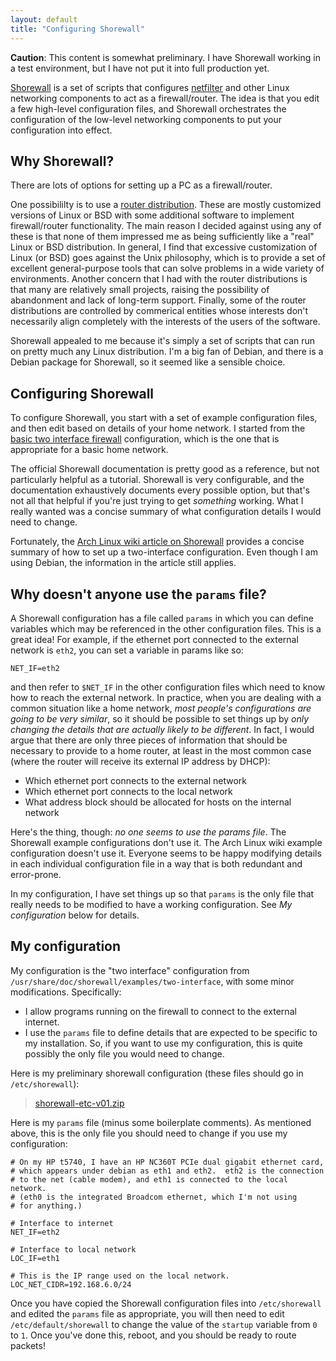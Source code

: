 ```yaml
---
layout: default
title: "Configuring Shorewall"
---
```


<div class="callout">
<strong>Caution</strong>: This content is somewhat preliminary.  I have Shorewall working in a test environment, but I have not put it into full production yet.
</div>

[Shorewall](http://shorewall.net/) is a set of scripts that configures [netfilter](http://www.netfilter.org/) and other Linux networking components to act as a firewall/router.  The idea is that you edit a few high-level configuration files, and Shorewall orchestrates the configuration of the low-level networking components to put your configuration into effect.

## Why Shorewall?

There are lots of options for setting up a PC as a firewall/router.

One possibililty is to use a [router distribution](https://en.wikipedia.org/wiki/List_of_router_and_firewall_distributions).  These are mostly customized versions of Linux or BSD with some additional software to implement firewall/router functionality.  The main reason I decided against using any of these is that none of them impressed me as being sufficiently like a "real" Linux or BSD distribution.  In general, I find that excessive customization of Linux (or BSD) goes against the Unix philosophy, which is to provide a set of excellent general-purpose tools that can solve problems in a wide variety of environments.  Another concern that I had with the router distributions is that many are relatively small projects, raising the possibility of abandonment and lack of long-term support.  Finally, some of the router distributions are controlled by commerical entities whose interests don't necessarily align completely with the interests of the users of the software.

Shorewall appealed to me because it's simply a set of scripts that can run on pretty much any Linux distribution.  I'm a big fan of Debian, and there is a Debian package for Shorewall, so it seemed like a sensible choice.

## Configuring Shorewall

To configure Shorewall, you start with a set of example configuration files, and then edit based on details of your home network.  I started from the [basic two interface firewall](http://shorewall.net/two-interface.htm) configuration, which is the one that is appropriate for a basic home network.

The official Shorewall documentation is pretty good as a reference, but not particularly helpful as a tutorial.  Shorewall is very configurable, and the documentation exhaustively documents every possible option, but that's not all that helpful if you're just trying to get *something* working.  What I really wanted was a concise summary of what configuration details I would need to change.

Fortunately, the [Arch Linux wiki article on Shorewall](https://wiki.archlinux.org/index.php/Shorewall) provides a concise summary of how to set up a two-interface configuration.  Even though I am using Debian, the information in the article still applies.

## Why doesn't anyone use the `params` file?

A Shorewall configuration has a file called `params` in which you can define variables which may be referenced in the other configuration files.  This is a great idea!  For example, if the ethernet port connected to the external network is `eth2`, you can set a variable in params like so:

    NET_IF=eth2

and then refer to `$NET_IF` in the other configuration files which need to know how to reach the external network.  In practice, when you are dealing with a common situation like a home network, *most people's configurations are going to be very similar*, so it should be possible to set things up by *only changing the details that are actually likely to be different*.  In fact, I would argue that there are only three pieces of information that should be necessary to provide to a home router, at least in the most common case (where the router will receive its external IP address by DHCP):

* Which ethernet port connects to the external network
* Which ethernet port connects to the local network
* What address block should be allocated for hosts on the internal network

Here's the thing, though: *no one seems to use the params file*.  The Shorewall example configurations don't use it.  The Arch Linux wiki example configuration doesn't use it.  Everyone seems to be happy modifying details in each individual configuration file in a way that is both redundant and error-prone.

In my configuration, I have set things up so that `params` is the only file that really needs to be modified to have a working configuration.  See *My configuration* below for details.

## My configuration

My configuration is the "two interface" configuration from `/usr/share/doc/shorewall/examples/two-interface`, with some minor modifications.  Specifically:

* I allow programs running on the firewall to connect to the external internet.
* I use the `params` file to define details that are expected to be specific to my installation.  So, if you want to use my configuration, this is quite possibly the only file you would need to change.

Here is my preliminary shorewall configuration (these files should go in `/etc/shorewall`):

> [shorewall-etc-v01.zip](config/shorewall-etc-v01.zip)

Here is my `params` file (minus some boilerplate comments).  As mentioned above, this is the only file you should need to change if you use my configuration:

    # On my HP t5740, I have an HP NC360T PCIe dual gigabit ethernet card,
    # which appears under debian as eth1 and eth2.  eth2 is the connection
    # to the net (cable modem), and eth1 is connected to the local network.
    # (eth0 is the integrated Broadcom ethernet, which I'm not using
    # for anything.)
    
    # Interface to internet
    NET_IF=eth2
    
    # Interface to local network
    LOC_IF=eth1
    
    # This is the IP range used on the local network.
    LOC_NET_CIDR=192.168.6.0/24

Once you have copied the Shorewall configuration files into `/etc/shorewall` and edited the `params` file as appropriate, you will then need to edit `/etc/default/shorewall` to change the value of the `startup` variable from `0` to `1`.  Once you've done this, reboot, and you should be ready to route packets!

<!-- vim:set wrap: ­-->
<!-- vim:set linebreak: -->
<!-- vim:set nolist: -->
